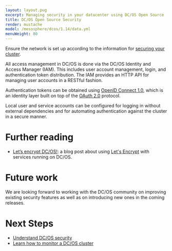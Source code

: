 ```yaml
---
layout: layout.pug
excerpt: Managing security in your datacenter using DC/OS Open Source
title: DC/OS Open Source Security
render: mustache
model: /mesosphere/dcos/1.14/data.yml
menuWeight: 80
---
```

<!-- The source repository for this topic is https://github.com/dcos/dcos-docs-site -->

Ensure the network is set up according to the information for [securing your cluster](/mesosphere/dcos/1.14/administering-clusters/securing-your-cluster/).

All access management in DC/OS is done via the DC/OS Identity and Access Manager (IAM). This includes user account management, login, and authentication token distribution. The IAM provides an HTTP API for managing user accounts in a RESTful fashion.

Authentication tokens can be obtained using [OpenID Connect 1.0](https://openid.net/specs/openid-connect-core-1_0.html), which is an identity layer built on top of the [OAuth 2.0](http://oauth.net/2/) protocol.

Local user and service accounts can be configured for logging in without external dependencies and for automating authentication against the cluster in a secure manner.

# Further reading

- [Let’s encrypt DC/OS!](https://mesosphere.com/blog/2016/04/06/lets-encrypt-dcos/):
  a blog post about using [Let's Encrypt](https://letsencrypt.org/) with
  services running on DC/OS.

# Future work

We are looking forward to working with the DC/OS community on improving existing
security features as well as on introducing new ones in the coming releases.

# Next Steps

- [Understand DC/OS security](/mesosphere/dcos/1.14/administering-clusters/)
- [Learn how to monitor a DC/OS cluster](/mesosphere/dcos/1.14/monitoring/)
